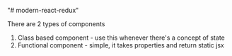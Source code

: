 "# modern-react-redux"

There are 2 types of components

1.  Class based component - use this whenever there's a concept of state
2.  Functional component - simple, it takes properties and return static jsx
